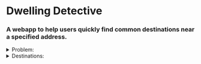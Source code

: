 # Dwelling Detective

### A webapp to help users quickly find common destinations near a specified address.

<details>
<summary>
Problem:
</summary>

While looking for a new place to buy or rent, users typically want to know what is nearby.
Or maybe the distance and travel time to a cusom locations like
work, school, parent's house, friends's house, etc 
</details>


<details>
<summary>
Destinations:
</summary>
  
<sub>(Not all currently supported)</sub>

- Grocery store
- Restaurant
- Airport
- Bar
- Custom destination
</details>



